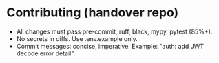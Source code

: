 # Contributing (handover repo)
- All changes must pass pre-commit, ruff, black, mypy, pytest (85%+).
- No secrets in diffs. Use .env.example only.
- Commit messages: concise, imperative. Example: "auth: add JWT decode error detail".
